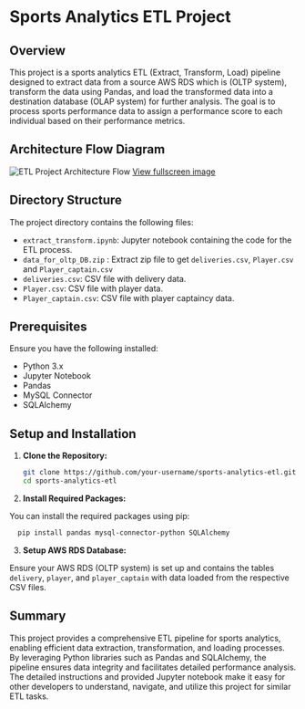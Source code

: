 # Sports Analytics ETL Project

## Overview

This project is a sports analytics ETL (Extract, Transform, Load) pipeline designed to extract data from a source AWS RDS which is (OLTP system), transform the data using Pandas, and load the transformed data into a destination database (OLAP system) for further analysis. The goal is to process sports performance data to assign a performance score to each individual based on their performance metrics.

## Architecture Flow Diagram

![ETL Project Architecture Flow](https://www.blocksandarrows.com/editor/mnAHL6HOcdRs6g3v)
[View fullscreen image](https://pub-6d0df2088ca448469603364b6f767396.r2.dev/png-preview-chat/z0iGoc1qAF)

## Directory Structure

The project directory contains the following files:

- `extract_transform.ipynb`: Jupyter notebook containing the code for the ETL process.
-  `data_for_oltp_DB.zip` : Extract zip file to get `deliveries.csv`, `Player.csv` and `Player_captain.csv`
- `deliveries.csv`: CSV file with delivery data.
- `Player.csv`: CSV file with player data.
- `Player_captain.csv`: CSV file with player captaincy data.

## Prerequisites

Ensure you have the following installed:

- Python 3.x
- Jupyter Notebook
- Pandas
- MySQL Connector
- SQLAlchemy

## Setup and Installation

1. **Clone the Repository:**

   ```bash
   git clone https://github.com/your-username/sports-analytics-etl.git
   cd sports-analytics-etl
   ```
2. **Install Required Packages:**

You can install the required packages using pip:

```bash
  pip install pandas mysql-connector-python SQLAlchemy
  ```
3. **Setup AWS RDS Database:**

  Ensure your AWS RDS (OLTP system) is set up and contains the tables `delivery`, `player`,  and `player_captain` with data loaded from the respective CSV files.

## Summary
  This project provides a comprehensive ETL pipeline for sports analytics, enabling efficient data extraction, transformation, and loading processes. By leveraging Python libraries such as Pandas and SQLAlchemy, the pipeline ensures data integrity and facilitates detailed performance analysis. The detailed instructions and provided Jupyter notebook make it easy for other developers to understand, navigate, and utilize this project for similar ETL tasks.
